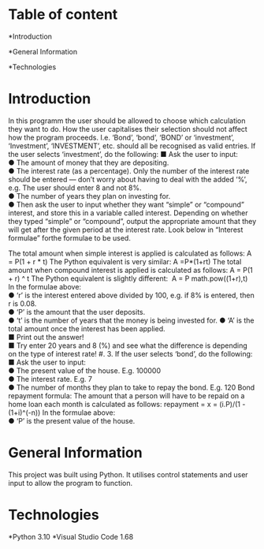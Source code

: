 # Table of content

*Introduction

*General Information

*Technologies

# Introduction

In this programm the user should be allowed to choose which calculation they want to do. How the user capitalises their selection should not affect how the   program proceeds. I.e. ‘Bond’, ‘bond’, ‘BOND’ or ‘investment’, ‘Investment’, ‘INVESTMENT’, etc. should all be recognised as valid entries. If the user selects ‘investment’, do the following: 
■ Ask the user to input:  
● The amount of money that they are depositing.  
● The interest rate (as a percentage). Only the number of the interest rate should be entered — don’t worry about having to deal with the added ‘%’, e.g. The user should enter 8 and not 8%.  
● The number of years they plan on investing for.  
● Then ask the user to input whether they want “simple” or “compound” interest, and store this in a variable called ​interest​. Depending on whether they typed “simple” or “compound”, output the appropriate amount that they will get after the given period at the interest rate. 
Look below in “Interest formulae” forthe formulae to be used. 

The total amount when ​simple interest is applied is calculated as follows:
A = P(1 + r * t) The Python equivalent is very similar: 
​A =P*(1+rt)   The total amount when 
​compound interest is applied is calculated as follows:
​A = P(1 + r) ^ t The Python equivalent is slightly different:
​ A = P math.pow((1+r),t)   
In the formulae above:  
● ‘r’ is the interest entered above divided by 100, e.g. if 8% is entered, then r is 0.08.  
● ‘P’ is the amount that the user deposits.  
● ‘t’ is the number of years that the money is being invested for. 
● ‘A’ is the total amount once the interest has been applied.     
■ Print out the answer!  
■ Try enter 20 years and 8 (%) and see what the difference is depending on the type of interest rate!    #. 3. If the user selects ‘bond’, do the following:  
■ Ask the user to input:  
● The present value of the house. E.g. 100000  
● The interest rate. E.g. 7  
● The number of months they plan to take to repay the bond. E.g. 120    Bond repayment formula:  The amount that a person will have to be repaid on a home loan each month is calculated as follows: 
repayment =​ ​x = (i.P)/(1 - (1+i)^(-n)) In the formulae above:  
● ‘P’ is the present value of the house. 

# General Information

This project was built using Python. It utilises control statements and user input to allow the program to function.

# Technologies

*Python 3.10
*Visual Studio Code 1.68




